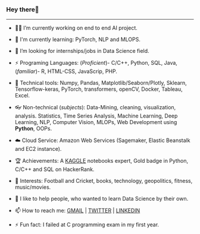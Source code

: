 ### Hey there👋
-----------------------------------
- 👨‍🔧 I’m currently working on end to end AI project.

- 📙 I'm currently learning: PyTorch, NLP and MLOPS.

- 🔎 I’m looking for internships/jobs in Data Science field.

- ⚡ Programing Languages: (*Proficient*)- C/C++, Python, SQL, Java, (*familiar*)- R, HTML-CSS, JavaScrip, PHP.

- 🔦 Technical tools: Numpy, Pandas, Matplotlib/Seaborn/Plotly, Sklearn, Tensorflow-keras, PyTorch, transformers, openCV, Docker, Tableau, Excel.

- 👓 Non-technical (*subjects*): Data-Mining, cleaning, visualization, analysis. Statistics, Time Series Analysis, Machine Learning, Deep Learning, NLP, Computer Vision, MLOPs, Web Development using **Python**, OOPs.

- ☁️ Cloud Service: Amazon Web Services (Sagemaker, Elastic Beanstalk and EC2 instance).

- 🏆 Achievements: A [KAGGLE](https://kaggle.com/karan842/) notebooks expert, Gold badge in Python, C/C++ and SQL on HackerRank.

- 🎠 Interests: Football and Cricket, books, technology, geopolitics, fitness, music/movies.

- 🌱 I like to help people, who wanted to learn Data Science by their own.

- 📫 How to reach me: [GMAIL](karanshingde@gmail.com) | [TWITTER](https://twitter.com/karan842/) | [LINKEDIN](https://www.linkedin.com/in/karan-shingde-75a062217/)

- ⚡ Fun fact: I failed at C programming exam in my first year.

